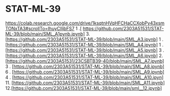 # STAT-ML-39
https://colab.research.google.com/drive/1ksqtnHVqHFCHaCCXobPy43xsmTONxTA3#scrollTo=IhuyClIjbFS7
1 .[ https://github.com/2303A51531/STAT-ML-39/blob/main/SML_A1pynb.ipynb]
3. [https://github.com/2303A51531/STAT-ML-39/blob/main/SML_A3.ipynb]
1 . [https://github.com/2303A51531/STAT-ML-39/blob/main/SML_A4.ipynb]
1 . [https://github.com/2303A51531/STAT-ML-39/blob/main/SML_A5.ipynb]
3 . [https://github.com/2303A51531/STAT-ML-39/blob/main/SML_A6.ipynb]
2.  [https://github.com/2303A51531/23CSBTB39-40/blob/main/SML_A7.ipynb]
3 . [https://github.com/2303A51531/STAT-ML-39/blob/main/SML_A8.ipynb]
6 . [https://github.com/2303A51531/STAT-ML-39/blob/main/SML_A9.ipynb]
4 . [https://github.com/2303A51531/STAT-ML-39/blob/main/SML_A10.ipyn]
11. [https://github.com/2303A51531/STAT-ML-39/blob/main/SML_A11.ipynb]
12.[https://github.com/2303A51531/STAT-ML-39/blob/main/sml__12.ipynb]
